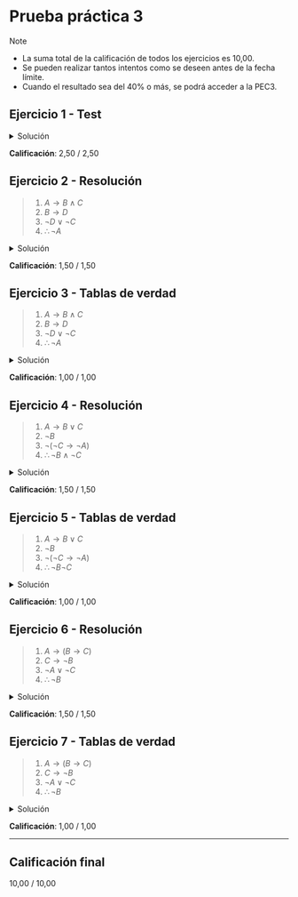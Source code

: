 # Prueba práctica 3

>[!NOTE]
>- La suma total de la calificación de todos los ejercicios es 10,00.
>- Se pueden realizar tantos intentos como se deseen antes de la fecha límite. 
>- Cuando el resultado sea del 40% o más, se podrá acceder a la PEC3.

## Ejercicio 1 - Test

<details>
	<summary>Solución</summary>

![](capturas/1.png)
</details>

**Calificación**: 2,50 / 2,50

## Ejercicio 2 - Resolución

>1. $A \rightarrow B \wedge C$
>2. $B \rightarrow D$
>3. $\neg D \vee \neg C$
>4. $\therefore \neg A$

<details>
	<summary>Solución</summary>

![](capturas/2.png)
</details>

**Calificación**: 1,50 / 1,50

## Ejercicio 3 - Tablas de verdad

>1. $A \rightarrow B \wedge C$
>2. $B \rightarrow D$
>3. $\neg D \vee \neg C$
>4. $\therefore \neg A$

<details>
	<summary>Solución</summary>

![](capturas/3.png)
</details>

**Calificación**: 1,00 / 1,00

## Ejercicio 4 - Resolución

>1. $A \rightarrow B \vee C$
>2. $\neg B$
>3. $\neg (\neg C \rightarrow \neg A)$
>4. $\therefore \neg B \wedge \neg C$

<details>
	<summary>Solución</summary>

![](capturas/4.png)
</details>

**Calificación**: 1,50 / 1,50

## Ejercicio 5 - Tablas de verdad

>1. $A \rightarrow B \vee C$
>2. $\neg B$
>3. $\neg (\neg C \rightarrow \neg A)$
>4. $\therefore \neg B \neg C$

<details>
	<summary>Solución</summary>

![](capturas/5.png)
</details>

**Calificación**: 1,00 / 1,00

## Ejercicio 6 - Resolución

>1. $A \rightarrow (B \rightarrow C)$
>2. $C \rightarrow \neg B$
>3. $\neg A \vee \neg C$
>4. $\therefore \neg B$

<details>
	<summary>Solución</summary>

![](capturas/6.png)
</details>

**Calificación**: 1,50 / 1,50

## Ejercicio 7 - Tablas de verdad

>1. $A \rightarrow (B \rightarrow C)$
>2. $C \rightarrow \neg B$
>3. $\neg A \vee \neg C$
>4. $\therefore \neg B$

<details>
	<summary>Solución</summary>

![](capturas/7.png)
</details>

**Calificación**: 1,00 / 1,00

---

## Calificación final

10,00 / 10,00